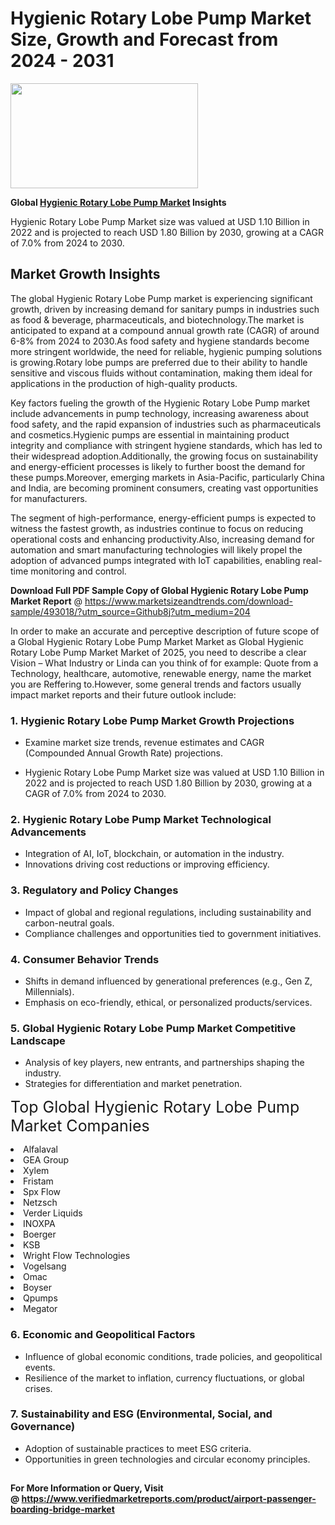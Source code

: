 <H1>Hygienic Rotary Lobe Pump Market Size, Growth and Forecast from 2024 - 2031</H1><img class="aligncenter size-medium wp-image-584254" src="https://thirdeyenews.in/wp-content/uploads/2024/09/Global-Market-Research-300x168.jpeg" alt="" width="300" height="168" /><p><strong>Global&nbsp;<a href="https://www.marketsizeandtrends.com/download-sample/493018/?utm_source=Github8j?utm_medium=204">Hygienic Rotary Lobe Pump Market</a> Insights</strong></p><p>Hygienic Rotary Lobe Pump Market size was valued at USD 1.10 Billion in 2022 and is projected to reach USD 1.80 Billion by 2030, growing at a CAGR of 7.0% from 2024 to 2030.</p><p><h2>Market Growth Insights</h2> <p>The global Hygienic Rotary Lobe Pump market is experiencing significant growth, driven by increasing demand for sanitary pumps in industries such as food & beverage, pharmaceuticals, and biotechnology.The market is anticipated to expand at a compound annual growth rate (CAGR) of around 6-8% from 2024 to 2030.As food safety and hygiene standards become more stringent worldwide, the need for reliable, hygienic pumping solutions is growing.Rotary lobe pumps are preferred due to their ability to handle sensitive and viscous fluids without contamination, making them ideal for applications in the production of high-quality products.</p> <p>Key factors fueling the growth of the Hygienic Rotary Lobe Pump market include advancements in pump technology, increasing awareness about food safety, and the rapid expansion of industries such as pharmaceuticals and cosmetics.Hygienic pumps are essential in maintaining product integrity and compliance with stringent hygiene standards, which has led to their widespread adoption.Additionally, the growing focus on sustainability and energy-efficient processes is likely to further boost the demand for these pumps.Moreover, emerging markets in Asia-Pacific, particularly China and India, are becoming prominent consumers, creating vast opportunities for manufacturers.</p> <p>The segment of high-performance, energy-efficient pumps is expected to witness the fastest growth, as industries continue to focus on reducing operational costs and enhancing productivity.Also, increasing demand for automation and smart manufacturing technologies will likely propel the adoption of advanced pumps integrated with IoT capabilities, enabling real-time monitoring and control.</p> <p><span class=""><strong>Download Full PDF Sample Copy of Global Hygienic Rotary Lobe Pump Market Report</strong> @ <a href="https://www.marketsizeandtrends.com/download-sample/493018/?utm_source=Github8j?utm_medium=204" target="_blank">https://www.marketsizeandtrends.com/download-sample/493018/?utm_source=Github8j?utm_medium=204</a></span></p><p>In order to make an accurate and perceptive description of future scope of a Global&nbsp;Hygienic Rotary Lobe Pump Market Market as Global&nbsp;Hygienic Rotary Lobe Pump Market Market of 2025, you need to describe a clear Vision &ndash; What Industry or Linda can you think of for example: Quote from a Technology, healthcare, automotive, renewable energy, name the market you are Reffering to.However, some general trends and factors usually impact market reports and their future outlook include:</p><h3>1.&nbsp;<strong>Hygienic Rotary Lobe Pump Market Growth Projections</strong></h3><ul><li>Examine market size trends, revenue estimates and CAGR (Compounded Annual Growth Rate) projections.</li><li><p>Hygienic Rotary Lobe Pump Market size was valued at USD 1.10 Billion in 2022 and is projected to reach USD 1.80 Billion by 2030, growing at a CAGR of 7.0% from 2024 to 2030.</p></li></ul><h3>2.&nbsp;<strong>Hygienic Rotary Lobe Pump Market Technological Advancements</strong></h3><ul><li>Integration of AI, IoT, blockchain, or automation in the industry.</li><li>Innovations driving cost reductions or improving efficiency.</li></ul><h3>3.&nbsp;<strong>Regulatory and Policy Changes</strong></h3><ul><li>Impact of global and regional regulations, including sustainability and carbon-neutral goals.</li><li>Compliance challenges and opportunities tied to government initiatives.</li></ul><h3>4.&nbsp;<strong>Consumer Behavior Trends</strong></h3><ul><li>Shifts in demand influenced by generational preferences (e.g., Gen Z, Millennials).</li><li>Emphasis on eco-friendly, ethical, or personalized products/services.</li></ul><h3>5.&nbsp;<strong>Global Hygienic Rotary Lobe Pump Market Competitive Landscape</strong></h3><ul><li>Analysis of key players, new entrants, and partnerships shaping the industry.</li><li>Strategies for differentiation and market penetration.</li></ul><p data-pm-slice="1 1 []"><span style="color: inherit; font-family: inherit; font-size: 25px;">Top Global Hygienic Rotary Lobe Pump Market Companies</span></p><div class="" data-test-id=""><p><li>Alfalaval</li><li> GEA Group</li><li> Xylem</li><li> Fristam</li><li> Spx Flow</li><li> Netzsch</li><li> Verder Liquids</li><li> INOXPA</li><li> Boerger</li><li> KSB</li><li> Wright Flow Technologies</li><li> Vogelsang</li><li> Omac</li><li> Boyser</li><li> Qpumps</li><li> Megator</li></p></div><h3>6.&nbsp;<strong>Economic and Geopolitical Factors</strong></h3><ul><li>Influence of global economic conditions, trade policies, and geopolitical events.</li><li>Resilience of the market to inflation, currency fluctuations, or global crises.</li></ul><h3>7.&nbsp;<strong>Sustainability and ESG (Environmental, Social, and Governance)</strong></h3><ul><li>Adoption of sustainable practices to meet ESG criteria.</li><li>Opportunities in green technologies and circular economy principles.</li></ul><h2><strong style="font-size: 14px;">For More Information or Query, Visit @&nbsp;</strong><a style="background-color: #ffffff; font-size: 14px;" href="https://www.marketsizeandtrends.com/report/hygienic-rotary-lobe-pump-market/" target="_blank">https://www.verifiedmarketreports.com/product/airport-passenger-boarding-bridge-market</a></h2>